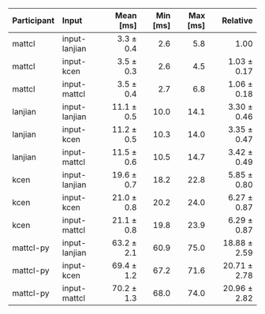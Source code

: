 | Participant | Input | Mean [ms] | Min [ms] | Max [ms] | Relative |
|:---|:---|---:|---:|---:|---:|
| mattcl | input-lanjian | 3.3 ± 0.4 | 2.6 | 5.8 | 1.00 |
| mattcl | input-kcen | 3.5 ± 0.3 | 2.6 | 4.5 | 1.03 ± 0.17 |
| mattcl | input-mattcl | 3.5 ± 0.4 | 2.7 | 6.8 | 1.06 ± 0.18 |
| lanjian | input-lanjian | 11.1 ± 0.5 | 10.0 | 14.1 | 3.30 ± 0.46 |
| lanjian | input-kcen | 11.2 ± 0.5 | 10.3 | 14.0 | 3.35 ± 0.47 |
| lanjian | input-mattcl | 11.5 ± 0.6 | 10.5 | 14.7 | 3.42 ± 0.49 |
| kcen | input-lanjian | 19.6 ± 0.7 | 18.2 | 22.8 | 5.85 ± 0.80 |
| kcen | input-kcen | 21.0 ± 0.8 | 20.2 | 24.0 | 6.27 ± 0.87 |
| kcen | input-mattcl | 21.1 ± 0.8 | 19.8 | 23.9 | 6.29 ± 0.87 |
| mattcl-py | input-lanjian | 63.2 ± 2.1 | 60.9 | 75.0 | 18.88 ± 2.59 |
| mattcl-py | input-kcen | 69.4 ± 1.2 | 67.2 | 71.6 | 20.71 ± 2.78 |
| mattcl-py | input-mattcl | 70.2 ± 1.3 | 68.0 | 74.0 | 20.96 ± 2.82 |
